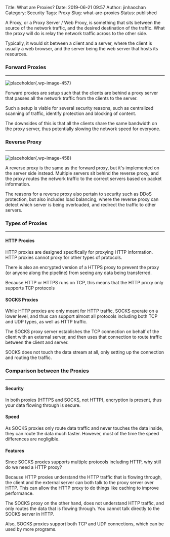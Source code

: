Title: What are Proxies?
Date: 2019-06-21 09:57
Author: jinhaochan
Category: Security
Tags: Proxy
Slug: what-are-proxies
Status: published



A Proxy, or a Proxy Server / Web Proxy, is something that sits between the source of the network traffic, and the desired destination of the traffic. What the proxy will do is relay the network traffic across to the other side.





Typically, it would sit between a client and a server, where the client is usually a web browser, and the server being the web server that hosts its resources.



<!-- wp:heading {"level":3} -->

### Forward Proxies





------------------------------------------------------------------------



</p>
<!-- wp:image {"id":457} -->


![placeholder]({attach}media/2019/06/1-1.png){.wp-image-457}






Forward proxies are setup such that the clients are behind a proxy server that passes all the network traffic from the clients to the server.





Such a setup is viable for several security reasons, such as centralized scanning of traffic, identify protection and blocking of content.





The downsides of this is that all the clients share the same bandwidth on the proxy server, thus potentially slowing the network speed for everyone.



<!-- wp:heading {"level":3} -->

### Reverse Proxy





------------------------------------------------------------------------



</p>
<!-- wp:image {"id":458} -->


![placeholder]({attach}media/2019/06/2-1.png){.wp-image-458}






A reverse proxy is the same as the forward proxy, but it's implemented on the server side instead. Multiple servers sit behind the reverse proxy, and the proxy routes the network traffic to the correct servers based on packet information.





The reasons for a reverse proxy also pertain to security such as DDoS protection, but also includes load balancing, where the reverse proxy can detect which server is being overloaded, and redirect the traffic to other servers.



<!-- wp:heading {"level":3} -->

### Types of Proxies





------------------------------------------------------------------------



</p>
<!-- wp:heading {"level":4} -->

#### HTTP Proxies





HTTP proxies are designed specifically for proxying HTTP information. HTTP proxies cannot proxy for other types of protocols.





There is also an encrypted version of a HTTPS proxy to prevent the proxy (or anyone along the pipeline) from seeing any data being transferred.





Because HTTP or HTTPS runs on TCP, this means that the HTTP proxy only supports TCP protocols



<!-- wp:heading {"level":4} -->

#### SOCKS Proxies





While HTTP proxies are only meant for HTTP traffic, SOCKS operate on a lower level, and thus can support almost all protocols including both TCP and UDP types, as well as HTTP traffic.





The SOCKS proxy server establishes the TCP connection on behalf of the client with an external server, and then uses that connection to route traffic between the client and server.





SOCKS does not touch the data stream at all, only setting up the connection and routing the traffic.



<!-- wp:heading {"level":3} -->

### Comparison between the Proxies





------------------------------------------------------------------------



</p>
<!-- wp:heading {"level":4} -->

#### Security





In both proxies (HTTPS and SOCKS, not HTTP), encryption is present, thus your data flowing through is secure.



<!-- wp:heading {"level":4} -->

#### Speed





As SOCKS proxies only route data traffic and never touches the data inside, they can route the data much faster. However, most of the time the speed differences are negligible.



<!-- wp:heading {"level":4} -->

#### Features





Since SOCKS proxies supports multiple protocols including HTTP, why still do we need a HTTP proxy?





Because HTTP proxies understand the HTTP traffic that is flowing through, the client and the external server can both talk to the proxy server over HTTP. This can allow the HTTP proxy to do things like caching to improve performance.





The SOCKS proxy on the other hand, does not understand HTTP traffic, and only routes the data that is flowing through. You cannot talk directly to the SOCKS server in HTTP.





Also, SOCKS proxies support both TCP and UDP connections, which can be used by more programs.


